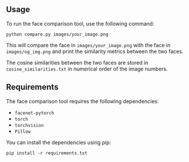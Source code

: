 ## Usage

To run the face comparison tool, use the following command:


```
python compare.py images/your_image.png
```

This will compare the face in `images/your_image.png` with the face in `images/og_img.png` and print the similarity metrics between the two faces.

The cosine similarities between the two faces are stored in `cosine_similarities.txt` in numerical order of the image numbers.

## Requirements

The face comparison tool requires the following dependencies:

- `facenet-pytorch`
- `torch`
- `torchvision`
- `Pillow`

You can install the dependencies using pip:

```
pip install -r requirements.txt
```


